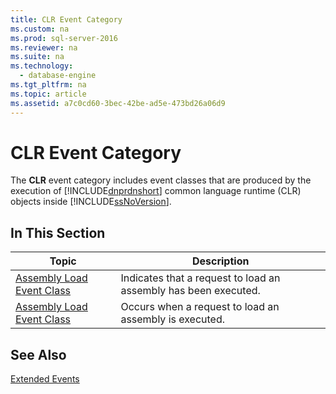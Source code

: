 ```yaml
---
title: CLR Event Category
ms.custom: na
ms.prod: sql-server-2016
ms.reviewer: na
ms.suite: na
ms.technology: 
  - database-engine
ms.tgt_pltfrm: na
ms.topic: article
ms.assetid: a7c0cd60-3bec-42be-ad5e-473bd26a06d9
---
```

# CLR Event Category
  The **CLR** event category includes event classes that are produced by the execution of [!INCLUDE[dnprdnshort](../../Token/Other/dnprdnshort_md.md)] common language runtime \(CLR\) objects inside [!INCLUDE[ssNoVersion](../../Token/Other/ssNoVersion_md.md)].  
  
## In This Section  
  
|Topic|Description|  
|-----------|-----------------|  
|[Assembly Load Event Class](../../Topics/TopicNameNotContainA/Assembly-Load-Event-Class.md)|Indicates that a request to load an assembly has been executed.|  
|[Assembly Load Event Class](../../Topics/TopicNameNotContainA/Assembly-Load-Event-Class.md)|Occurs when a request to load an assembly is executed.|  
  
## See Also  
 [Extended Events](../../Topics/TopicNameNotContainA/Extended-Events.md)  
  
  